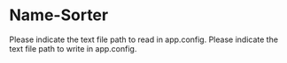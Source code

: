 # Name-Sorter

Please indicate the text file path to read in app.config.
Please indicate the text file path to write in app.config.
